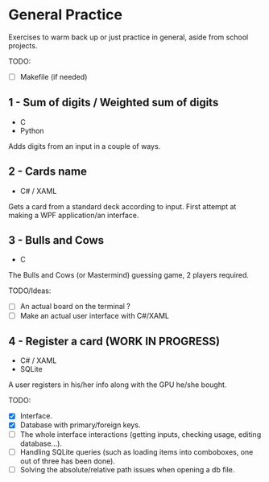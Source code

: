 # General Practice
Exercises to warm back up or just practice in general, aside from school projects.

TODO:
- [ ] Makefile (if needed)

## 1 - Sum of digits / Weighted sum of digits
- C
- Python

Adds digits from an input in a couple of ways.
## 2 - Cards name
- C# / XAML

Gets a card from a standard deck according to input. First attempt at making a WPF application/an interface.

## 3 - Bulls and Cows
- C

The Bulls and Cows (or Mastermind) guessing game, 2 players required.

TODO/Ideas:

- [ ] An actual board on the terminal ?
- [ ] Make an actual user interface with C#/XAML

## 4 - Register a card (WORK IN PROGRESS)
- C# / XAML
- SQLite

A user registers in his/her info along with the GPU he/she bought.

TODO:
- [x] Interface.
- [x] Database with primary/foreign keys.
- [ ] The whole interface interactions (getting inputs, checking usage, editing database...).
- [ ] Handling SQLite queries (such as loading items into comboboxes, one out of three has been done).
- [ ] Solving the absolute/relative path issues when opening a db file.
